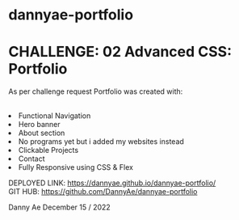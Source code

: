 # dannyae-portfolio
<h1>CHALLENGE: 02 Advanced CSS: Portfolio</h1>

<p>As per challenge request Portfolio was created with:<br><br>

<li>Functional Navigation
<li>Hero banner
<li>About section
<li>No programs yet but i added my websites instead
<li>Clickable Projects
<li>Contact
<li>Fully Responsive using CSS & Flex


DEPLOYED LINK: https://dannyae.github.io/dannyae-portfolio/ <br>
GIT HUB: https://github.com/DannyAe/dannyae-portfolio

Danny Ae December 15 / 2022
